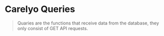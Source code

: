 # Carelyo Queries

> Quaries are the functions that receive data from the database, they only consist of GET API requests.
